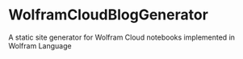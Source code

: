 # WolframCloudBlogGenerator
A static site generator for Wolfram Cloud notebooks implemented in Wolfram Language
